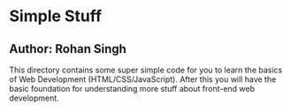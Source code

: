 # Simple Stuff
## Author: Rohan Singh
This directory contains some super simple code for you to learn the basics of Web Development (HTML/CSS/JavaScript). After this you will have the basic foundation for understanding more stuff about front-end web development.
